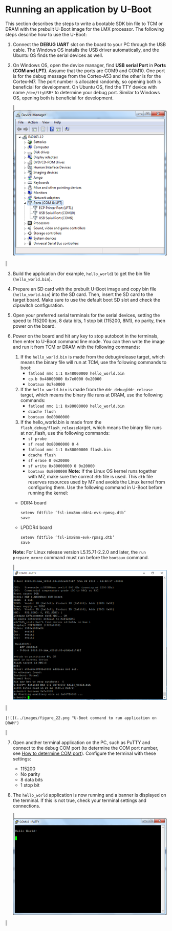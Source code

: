 # Running an application by U-Boot

This section describes the steps to write a bootable SDK bin file to TCM or DRAM with the prebuilt U-Boot image for the i.MX processor. The following steps describe how to use the U-Boot:

1.  Connect the **DEBUG UART** slot on the board to your PC through the USB cable. The Windows OS installs the USB driver automatically, and the Ubuntu OS finds the serial devices as well.
2.  On Windows OS, open the device manager, find **USB serial Port** in **Ports \(COM and LPT\)**. Assume that the ports are COM9 and COM10. One port is for the debug message from the Cortex-A53 and the other is for the Cortex-M7. The port number is allocated randomly, so opening both is beneficial for development. On Ubuntu OS, find the TTY device with name `/dev/ttyUSB*` to determine your debug port. Similar to Windows OS, opening both is beneficial for development.

    |![](../images/determine_com_port_target_board.png "Determining the COM Port of target board")

|

3.  Build the application \(for example, `hello_world`\) to get the bin file \(`hello_world.bin`\).
4.  Prepare an SD card with the prebuilt U-Boot image and copy bin file \(`hello_world.bin`\) into the SD card. Then, insert the SD card to the target board. Make sure to use the default boot SD slot and check the dipswitch configuration.
5.  Open your preferred serial terminals for the serial devices, setting the speed to 115200 bps, 8 data bits, 1 stop bit \(115200, 8N1\), no parity, then power on the board.
6.  Power on the board and hit any key to stop autoboot in the terminals, then enter to U-Boot command line mode. You can then write the image and run it from TCM or DRAM with the following commands:

    1.  If the `hello_world.bin` is made from the debug/release target, which means the binary file will run at TCM, use the following commands to boot:
        -   `fatload mmc 1:1 0x48000000 hello_world.bin`
        -   `cp.b 0x48000000 0x7e0000 0x20000`
        -   `bootaux 0x7e0000`
    2.  If the `hello_world.bin` is made from the `ddr_debug`/`ddr_release` target, which means the binary file runs at DRAM, use the following commands:
        -   `fatload mmc 1:1 0x80000000 hello_world.bin`
        -   `dcache flush`
        -   `bootaux 0x80000000`
    3.  If the hello\_world.bin is made from the `flash_debug/flash_release`target, which means the binary file runs at nor\_flash, use the following commands:
        -   `sf probe`
        -   `sf read 0x80000000 0 4`
        -   `fatload mmc 1:1 0x80000000 flash.bin`
        -   `dcache flush`
        -   `sf erase 0 0x20000`
        -   `sf write 0x80000000 0 0x20000`
        -   `bootaux 0x8000000`
    **Note:** If the Linux OS kernel runs together with M7, make sure the correct `dtb` file is used. This `dtb` file reserves resources used by M7 and avoids the Linux kernel from configuring them. Use the following command in U-Boot before running the kernel:

    -   DDR4 board

        ```
        setenv fdtfile ‘fsl-imx8mn-ddr4-evk-rpmsg.dtb’
        save
        ```

    -   LPDDR4 board

        ```
        setenv fdtfile ‘fsl-imx8mn-evk-rpmsg.dtb’
        save
        ```

    **Note:** For Linux release version L5.15.71-2.2.0 and later, the `run prepare_mcore` command must run before the `bootaux` command.

    |![](../images/figure_21.png "U-Boot command to run application on TCM")

|

    |![](../images/figure_22.png "U-Boot command to run application on DRAM")

|

7.  Open another terminal application on the PC, such as PuTTY and connect to the debug COM port \(to determine the COM port number, see [How to determine COM port](how_to_determine_com_port.md#)\). Configure the terminal with these settings:
    -   115200
    -   No parity
    -   8 data bits
    -   1 stop bit
8.  The `hello_world` application is now running and a banner is displayed on the terminal. If this is not true, check your terminal settings and connections.

    |![](../images/hello_world_demo_running_on_cortex_m4_core.png "Hello world demo running on Cortex-M7 core")

|


